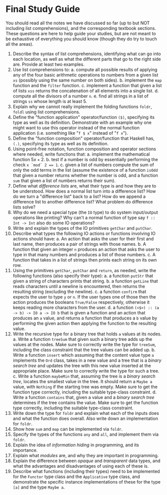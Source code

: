 # Final Study Guide

You should read all the notes we have discussed so far (up to but NOT including list comprehensions), and the corresponding textbook sections. These questions are here to help guide your studies, but are not meant to be exhaustive of everything you should know (though they do try to touch all the areas).

1. Describe the syntax of list comprehensions, identifying what can go into each location, as well as what the different parts that go to the right side are. Provide at least two examples.
2. Use list comprehensions to:
    a. compute all possible results of applying any of the four basic arithmetic operations to numbers from a given list `xs` (possibly using the same number on both sides).
    b. implement the `map` function and the `filter` function.
    c. implement a function that given a list of lists `xss` returns the concatenation of all elements into a single list.
    d. compute all the divisors of a number `n`.
    e. find all strings in a list of strings `ss` whose length is at least 5.
3. Explain why we cannot really implement the folding functions `foldr`, `foldl` using list comprehensions.
5. Define the "function application" operator/function `($)`, specifying its type as well as its definition. Demonstrate with an example why one might want to use this operator instead of the normal function application (i.e. something like "`f $ x`" instead of "`f x`").
4. Define the "function composition" operator/function that Haskell has, `(.)`, specifying its type as well as its definition.
5. Using point-free notation, function composition and operator sections where needed, write functions that:
    a. implement the mathematical function $5x + 2$.
    b. test if a number is odd by essentially performing the check ``x `mod` 2 == 1``.
    c. given a list of numbers compute the sum of only the odd terms in the list (assume the existence of a function `isOdd` that given a number returns whether the number is odd, and a function `sum` that given a list of numbers returns their sum).
6. Define what *difference lists* are, what their type is and how they are to be understood. How does a normal list turn into a difference list? How do we turn a "difference list" back to a list? How do we append a difference list to another difference list? What problem do difference lists solve?
7. Why do we need a special type (the `IO` type) to do system input/output operations like printing? Why can't a normal function of type say `f :: Int -> Int` also do some IO operations?
8. Write and explain the types of the IO primitives `getChar` and `putChar`.
9. Describe what types the following IO actions or functions involving IO actions should have:
    a. An action that asks the user for their first and last name, then produces a pair of strings with those names.
    b. A function that given an integer `n` produces an action that asks the user to type in that many numbers and produces a list of those numbers.
    c. A function that takes in a list of strings then prints each string on its own row.
10. Using the primitives `getChar`, `putChar` and `return`, as needed, write the following functions (also specify their type):
    a. a function `putStr` that given a string of characters prints that string.
    b. a function `getLine` that reads characters until a newline is encountered, then returns the resulting string (excluding the newline).
    c. a function `confirm` that expects the user to type `y` or `n`. If the user types one of those then the action produces the booleans `True/False` respectively, otherwise it keeps reading more characters from the user.
    d. a function `(<$>) :: (a -> b) -> IO a -> IO b` that is given a function and an action that produces an `a` value, and returns a function that produces a `b` value by performing the given action then applying the function to the resulting value.
11. Write the recursive type for a binary tree that holds `a` values at its nodes.
    a. Write a function `treeSum` that given such a binary tree adds up the values at the nodes. Make sure to correctly write the type for `treeSum`, including the class constraint that the tree values can be added up.
    b. Write a function `insert` which assuming that the content value type `a` implements the `Ord` class, takes in a new value and a tree that is a *binary search tree* and updates the tree with this new value inserted at the appropriate place. Make sure to correctly write the type for such a tree.
    c. Write a function `maybeMin` that, assuming the tree is a *binary search tree*, locates the smallest value in the tree. It should return a `Maybe a` value, with `Nothing` if the starting tree was empty. Make sure to get the function type correctly, including the suitable type-class constraint.
    d. Write a function `contains` that, given a value and a *binary search tree* determines if the tree contains the value. Make sure to get the function type correctly, including the suitable type-class constraint.
12. Write down the type for `foldr` and explain what each of the inputs does and what the function does overall. Also write down an implementation for `foldr`.
13. Show how `sum` and `map` can be implemented via `foldr`.
14. Specify the types of the functions `any` and `all`, and implement them via `foldr`.
15. Explain the idea of *information hiding* in programming, and its importance.
16. Explain what *modules* are, and why they are important in programming.
17. Explain the difference between *opaque* and *transparent* data types, and what the advantages and disadvantages of using each of these is.
18. Describe what functions (including their types) need to be implemented for the `Functor` type class and the `Applicative` type class, and demonstrate the specific instance implementations of these for the type `[a]` and the type `Maybe a`.
